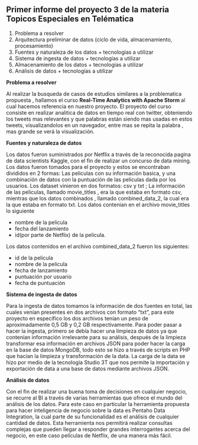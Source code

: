 ## Primer informe del proyecto 3 de la materia Topicos Especiales en Telématica 

1. Problema a resolver
2. Arquitectura preliminar de datos (ciclo de vida, almacenamiento, procesamiento)
3. Fuentes y naturaleza de los datos + tecnologías a utilizar
4. Sistema de ingesta de datos + tecnologías a utilizar
5. Almacenamiento de los datos + tecnologías a utilizar
6. Análisis de datos + tecnologías a utilizar 

**Problema a resolver** 

Al realizar la busqueda de casos de estudios similares a la problematica propuesta , hallamos el curso __Real-Time Analytics with Apache Storm__ al cual hacemos referencia en nuestro proyecto. El proyecto del curso consiste en realizar analitica de datos en tiempo real con twitter, obteniendo los tweets mas relevantes y que palabras están siendo mas usadas en estos tweets, visualizandolos en un navegador, entre mas se repita la palabra , mas grande se verá la visualización. 

**Fuentes y naturaleza de datos**

Los datos fueron suministrados por Netflix a través de la reconocida pagina de data scientists Kaggle, con el fin de realizar un concurso de data mining. Los datos fueron tomados para el proyecto y estos se encontraban divididos en 2 formas: Las peliculas con su información basica, y una combinación de datos con la puntuación de las peliculas dada por los usuarios.
Los dataset vinieron en dos formatos: csv y txt ;  La información de las peliculas, llamado movie_titles , era la que estaba en formato csv, mientras que los datos combinados , llamado combined_data_2, la cual era la que estaba en formato txt.
Los datos contenian en el archivo movie_titles lo siguiente 
* nombre de la pelicula 
* fecha del lanzamiento 
* id(por parte de Netflix) de la pelicula.

Los datos contenidos en el archivo combined_data_2 fueron los siguientes: 
* id de la pelicula 
* nombre de la pelicula 
* fecha de lanzamiento 
* puntuación por usuario 
* fecha de puntuación 

**Sistema de ingesta de datos** 

Para la ingesta de datos tomamos la información de dos fuentes en total, las cuales venían presentes en dos archivos con formato “txt”, para este proyecto en específico los dos archivos tenían un peso de aproximadamente 0,5 GB y 0,2 GB respectivamente. Para poder pasar a hacer la ingesta, primero se debía hacer una limpieza de datos ya que contenían información irrelevante para su análisis, después de la limpieza transformar esa información en archivos JSON para poder hacer la carga en la base de datos MongoDB, todo esto se hizo a través de scripts en PHP que hacían la limpieza y transformación de la data. La carga de la data se hizo por medio de la tecnología Studio 3T que nos permite la importación y exportación de data a una base de datos mediante archivos JSON.

**Análisis de datos**

Con el fin de realizar una buena toma de decisiones en cualquier negocio, se recurre al BI a través de varias herramientas que ofrece el mundo del análisis de los datos. Para este caso en particular la herramienta propuesta para hacer inteligencia de negocio sobre la data es Pentaho Data Integration, la cual parte de su funcionalidad es el análisis de cualquier cantidad de datos. Esta herramienta nos permitirá realizar consultas complejas que pueden llegar a responder grandes interrogantes acerca del negocio, en este caso películas de Netflix, de una manera más fácil.
